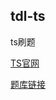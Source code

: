 ## tdl-ts

ts刷题

[TS官网](https://www.typescriptlang.org/docs/handbook/utility-types.html)

[题库链接](https://github.com/type-challenges/type-challenges)